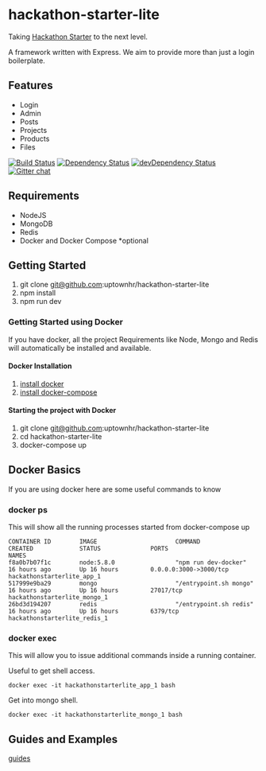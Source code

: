 # hackathon-starter-lite
Taking [Hackathon Starter](https://github.com/sahat/hackathon-starter) to the next level. 

A framework written with Express. We aim to provide more than just a login boilerplate. 

## Features
- Login
- Admin
- Posts
- Projects
- Products
- Files

[![Build Status](https://travis-ci.org/uptownhr/hackathon-starter-lite.svg)](https://travis-ci.org/uptownhr/hackathon-starter-lite)
[![Dependency Status](https://david-dm.org/uptownhr/hackathon-starter-lite.svg)](https://david-dm.org/uptownhr/hackathon-starter-lite)
[![devDependency Status](https://david-dm.org/uptownhr/hackathon-starter-lite/dev-status.svg)](https://david-dm.org/uptownhr/hackathon-starter-lite)
[![Gitter chat](https://badges.gitter.im/uptownhr/hackathon-starter-lite.png)](https://gitter.im/uptownhr/hackathon-starter-lite)


## Requirements
- NodeJS
- MongoDB
- Redis
- Docker and Docker Compose *optional

## Getting Started
1. git clone git@github.com:uptownhr/hackathon-starter-lite
2. npm install
3. npm run dev

### Getting Started using Docker
If you have docker, all the project Requirements like Node, Mongo and Redis will automatically be installed and available. 

#### Docker Installation
1. [install docker](https://docs.docker.com/engine/installation/)
2. [install docker-compose](https://docs.docker.com/compose/install/)

#### Starting the project with Docker
1. git clone git@github.com:uptownhr/hackathon-starter-lite
2. cd hackathon-starter-lite
3. docker-compose up

## Docker Basics
If you are using docker here are some useful commands to know

### docker ps
This will show all the running processes started from docker-compose up
```
CONTAINER ID        IMAGE                      COMMAND                  CREATED             STATUS              PORTS                                      NAMES
f8a0b7b07f1c        node:5.8.0                 "npm run dev-docker"     16 hours ago        Up 16 hours         0.0.0.0:3000->3000/tcp                     hackathonstarterlite_app_1
517999e9ba29        mongo                      "/entrypoint.sh mongo"   16 hours ago        Up 16 hours         27017/tcp                                  hackathonstarterlite_mongo_1
26bd3d194207        redis                      "/entrypoint.sh redis"   16 hours ago        Up 16 hours         6379/tcp                                   hackathonstarterlite_redis_1
```
### docker exec
This will allow you to issue additional commands inside a running container.

Useful to get shell access.

`docker exec -it hackathonstarterlite_app_1 bash`

Get into mongo shell.

`docker exec -it hackathonstarterlite_mongo_1 bash`

## Guides and Examples
[guides](docs/guide.md)
